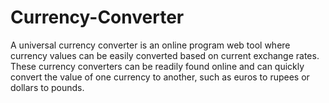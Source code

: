 # Currency-Converter
A universal currency converter is an online program web tool where currency values can be easily converted based on current exchange rates. These currency converters can be readily found online and can quickly convert the value of one currency to another, such as euros to rupees or dollars to pounds.

